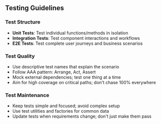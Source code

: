 <!-- BEGIN GENERATED: ai-instructions-generator v1.0.0 -->

## Testing Guidelines

### Test Structure
- **Unit Tests**: Test individual functions/methods in isolation
- **Integration Tests**: Test component interactions and workflows
- **E2E Tests**: Test complete user journeys and business scenarios

### Test Quality
- Use descriptive test names that explain the scenario
- Follow AAA pattern: Arrange, Act, Assert
- Mock external dependencies; test one thing at a time
- Aim for high coverage on critical paths; don't chase 100% everywhere

### Test Maintenance
- Keep tests simple and focused; avoid complex setup
- Use test utilities and factories for common data
- Update tests when requirements change; don't just make them pass

<!-- END GENERATED -->